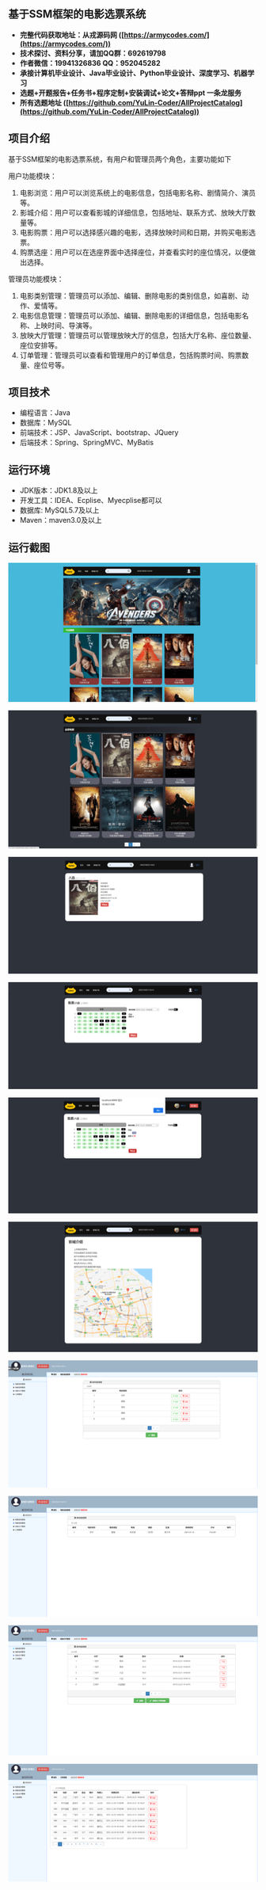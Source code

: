 ## 基于SSM框架的电影选票系统

- <b>完整代码获取地址：从戎源码网 ([https://armycodes.com/](https://armycodes.com/))</b>
- <b>技术探讨、资料分享，请加QQ群：692619798</b> 
- <b>作者微信：19941326836  QQ：952045282</b> 
- <b>承接计算机毕业设计、Java毕业设计、Python毕业设计、深度学习、机器学习</b>
- <b>选题+开题报告+任务书+程序定制+安装调试+论文+答辩ppt 一条龙服务</b>
- <b>所有选题地址 ([https://github.com/YuLin-Coder/AllProjectCatalog](https://github.com/YuLin-Coder/AllProjectCatalog)) </b>

## 项目介绍
基于SSM框架的电影选票系统，有用户和管理员两个角色，主要功能如下

用户功能模块：
1. 电影浏览：用户可以浏览系统上的电影信息，包括电影名称、剧情简介、演员等。
2. 影城介绍：用户可以查看影城的详细信息，包括地址、联系方式、放映大厅数量等。
3. 电影购票：用户可以选择感兴趣的电影，选择放映时间和日期，并购买电影选票。
4. 购票选座：用户可以在选座界面中选择座位，并查看实时的座位情况，以便做出选择。


管理员功能模块：
1. 电影类别管理：管理员可以添加、编辑、删除电影的类别信息，如喜剧、动作、爱情等。
2. 电影信息管理：管理员可以添加、编辑、删除电影的详细信息，包括电影名称、上映时间、导演等。
3. 放映大厅管理：管理员可以管理放映大厅的信息，包括大厅名称、座位数量、座位安排等。
4. 订单管理：管理员可以查看和管理用户的订单信息，包括购票时间、购票数量、座位号等。

## 项目技术
- 编程语言：Java
- 数据库：MySQL
- 前端技术：JSP、JavaScript、bootstrap、JQuery
- 后端技术：Spring、SpringMVC、MyBatis

## 运行环境
- JDK版本：JDK1.8及以上
- 开发工具：IDEA、Ecplise、Myecplise都可以
- 数据库: MySQL5.7及以上
- Maven：maven3.0及以上

## 运行截图
![](screenshot/1.png)

![](screenshot/2.png)

![](screenshot/3.png)

![](screenshot/4.png)

![](screenshot/5.png)

![](screenshot/6.png)

![](screenshot/7.png)

![](screenshot/8.png)

![](screenshot/9.png)

![](screenshot/10.png)
